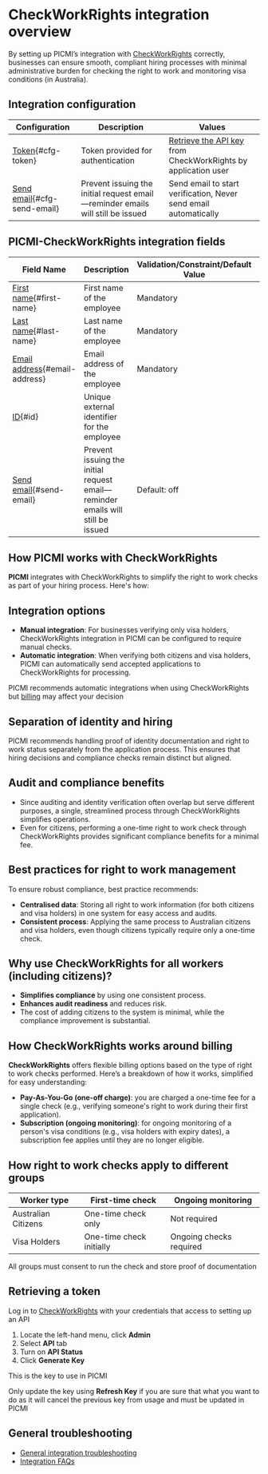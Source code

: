 # CheckWorkRights integration overview

By setting up PICMI’s integration with [CheckWorkRights](https://checkworkrights.com.au) correctly, businesses can
ensure smooth, compliant hiring processes with
minimal administrative burden for checking the right to work and monitoring visa conditions (in Australia).

## Integration configuration

| Configuration                                  | Description                                                                    | Values                                                                               |
|------------------------------------------------|--------------------------------------------------------------------------------|--------------------------------------------------------------------------------------|
| [Token](#cfg-token){#cfg-token}           | Token provided for authentication                                              | [Retrieve the API key](#retrieving-a-token) from CheckWorkRights by application user |
| [Send email](#cfg-send-email){#cfg-send-email} | Prevent issuing the initial request email—reminder emails will still be issued | Send email to start verification, Never send email automatically                     |

## PICMI-CheckWorkRights integration fields

| Field Name                                      | Description                                                                    | Validation/Constraint/Default Value | Source                    |
|-------------------------------------------------|--------------------------------------------------------------------------------|-------------------------------------|---------------------------|
| [First name](#first-name){#first-name}          | First name of the employee                                                     | Mandatory                           | Personal Information      |
| [Last name](#last-name){#last-name}             | Last name of the employee                                                      | Mandatory                           | Personal Information      |
| [Email address](#email-address){#email-address} | Email address of the employee                                                  | Mandatory                           | Personal Information      |
| [ID](#id){#id}                                  | Unique external identifier for the employee                                    |                                     | Integration Configuration |
| [Send email](#send-email){#send-email}          | Prevent issuing the initial request email—reminder emails will still be issued | Default: off                        | Integration Configuration |

<explanation>

## How PICMI works with CheckWorkRights

**PICMI** integrates with CheckWorkRights to simplify the right to work checks as part of your hiring process. Here's
how:

## Integration options

- **Manual integration**: For businesses verifying only visa holders, CheckWorkRights integration in PICMI can be
  configured to
  require manual checks.
- **Automatic integration**: When verifying both citizens and visa holders, PICMI can automatically send accepted
  applications to CheckWorkRights for processing.

<prompt>

PICMI recommends automatic integrations when using CheckWorkRights
but [billing](#how-checkworkerrights-CheckWorkRights-works-around-billing) may affect your decision

</prompt>

## Separation of identity and hiring

PICMI recommends handling proof of identity documentation and right to work status separately from the application
process. This ensures that
hiring decisions and compliance checks remain distinct but aligned.

## Audit and compliance benefits

- Since auditing and identity verification often overlap but serve different purposes, a single, streamlined process
  through CheckWorkRights simplifies operations.
- Even for citizens, performing a one-time right to work check through CheckWorkRights provides significant compliance
  benefits for a
  minimal fee.

## Best practices for right to work management

To ensure robust compliance, best practice recommends:

- **Centralised data**: Storing all right to work information (for both citizens and visa holders) in one system for
  easy
  access and audits.
- **Consistent process**: Applying the same process to Australian citizens and visa holders, even though citizens
  typically require only a one-time check.

## Why use CheckWorkRights for all workers (including citizens)?

- **Simplifies compliance** by using one consistent process.
- **Enhances audit readiness** and reduces risk.
- The cost of adding citizens to the system is minimal, while the compliance improvement is substantial.

## How CheckWorkRights works around billing

**CheckWorkRights** offers flexible billing options based on the type of right to work checks performed.
Here’s a breakdown of how it works, simplified for easy understanding:

* **Pay-As-You-Go (one-off charge)**: you are charged a one-time fee for a single check (e.g., verifying someone's right
  to work
  during their first application).
* **Subscription (ongoing monitoring)**: for ongoing monitoring of a person's visa conditions (e.g., visa holders with
  expiry dates), a subscription fee applies until they are no longer eligible.

## How right to work checks apply to different groups

| **Worker type**     | **First-time check**     | **Ongoing monitoring**  |
|---------------------|--------------------------|-------------------------|
| Australian Citizens | One-time check only      | Not required            |
| Visa Holders        | One-time check initially | Ongoing checks required |

<prompt>

All groups must consent to run the check and store proof of documentation

</prompt>

<instructions>

## Retrieving a token

Log in to [CheckWorkRights](https://app.checkworkrights.com.au) with your credentials that access to setting up an API

1. Locate the left-hand menu, click **Admin**
2. Select **API** tab
3. Turn on **API Status**
4. Click **Generate Key**

This is the key to use in PICMI

<prompt>

Only update the key using **Refresh Key** if you are sure that what you want to do as it will cancel the previous key from usage and must be updated in PICMI

</prompt>

</instructions>


## General troubleshooting

- [General integration troubleshooting](integrations#troubleshooting)
- [Integration FAQs](../faqs#integrations)

</explanation>
